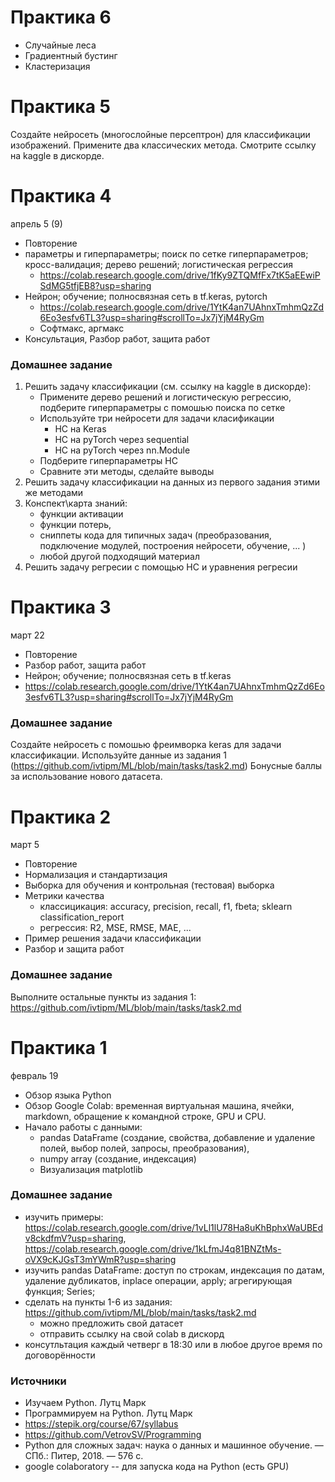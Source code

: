 # Практика 6
- Случайные леса
- Градиентный бустинг
- Кластеризация


# Практика 5
Создайте нейросеть (многослойные персептрон) для классификации изображений. Примените два классических метода.
Смотрите ссылку на kaggle в дискорде.


# Практика 4
апрель 5 (9)
- Повторение
- параметры и гиперпараметры; поиск по сетке гиперпараметров; кросс-валидация; дерево решений; логистическая регрессия
   - https://colab.research.google.com/drive/1fKy9ZTQMfFx7tK5aEEwiPSdMG5tfjEB8?usp=sharing
- Нейрон; обучение; полносвязная сеть в tf.keras, pytorch
   - https://colab.research.google.com/drive/1YtK4an7UAhnxTmhmQzZd6Eo3esfv6TL3?usp=sharing#scrollTo=Jx7jYjM4RyGm
   - Софтмакс, аргмакс
- Консультация, Разбор работ, защита работ

### Домашнее задание
1. Решить задачу классификации (см. ссылку на kaggle в дискорде):
    - Примените дерево решений и логистическую регрессию, подберите гиперпараметры с помошью поиска по сетке
    - Используйте три нейросети для задачи класификации
      - НС на Keras 
      - НС на pyTorch через sequential
      - НС на pyTorch через nn.Module
    - Подберите гиперпараметры НС
    - Сравните эти методы, сделайте выводы
1. Решить задачу классификации на данных из первого задания этими же методами
2. Конспект\карта знаний: 
   - функции активации
   - функции потерь, 
   - сниппеты кода для типичных задач (преобразования, подключение модулей, построения нейросети, обучение, ... )
   - любой другой подходящий материал
1. Решить задачу регресии с помощью НС и уравнения регресии


# Практика 3
март 22
- Повторение
- Разбор работ, защита работ
- Нейрон; обучение; полносвязная сеть в tf.keras
- https://colab.research.google.com/drive/1YtK4an7UAhnxTmhmQzZd6Eo3esfv6TL3?usp=sharing#scrollTo=Jx7jYjM4RyGm


### Домашнее задание 
Создайте нейросеть с помошью фреимворка keras для задачи классификации. 
Используйте данные из задания 1 (https://github.com/ivtipm/ML/blob/main/tasks/task2.md)
Бонусные баллы за использование нового датасета. 

# Практика 2
март 5
- Повторение
- Нормализация и стандартизация
- Выборка для обучения и контрольная (тестовая) выборка
- Метрики качества 
  - классицикация: accuracy, precision, recall, f1, fbeta; sklearn classification_report
  - регрессия: R2, MSE, RMSE, MAE, ...
- Пример решения задачи классификации
- Разбор и защита работ

### Домашнее задание
Выполните остальные пункты из задания 1:
https://github.com/ivtipm/ML/blob/main/tasks/task2.md


# Практика 1
февраль 19
- Обзор языка Python
- Обзор Google Colab: временная виртуальная машина, ячейки, markdown, обращение к командной строке, GPU и CPU.
- Начало работы с данными: 
  - pandas DataFrame (создание, свойства, добавление и удаление полей, выбор полей, запросы, преобразования), 
  - numpy array (создание, индексация)
  - Визуализация matplotlib


### Домашнее задание
- изучить примеры: https://colab.research.google.com/drive/1vLl1lU78Ha8uKhBphxWaUBEdv8ckdfmV?usp=sharing, https://colab.research.google.com/drive/1kLfmJ4q81BNZtMs-oVX9cKJGsT3mYWmR?usp=sharing
- изучить pandas DataFrame: доступ по строкам, индексация по датам, удаление дубликатов, inplace операции, apply; агрегирующая функция; Series;
- сделать на пункты 1-6 из задания: https://github.com/ivtipm/ML/blob/main/tasks/task2.md
  - можно предложить свой датасет
  - отправить ссылку на свой colab в дискорд
- консутльтация каждый четверг в 18:30 или в любое другое время по договорённости



### Источники
- Изучаем Python. Лутц Марк
- Программируем на Python. Лутц Марк
- https://stepik.org/course/67/syllabus
- https://github.com/VetrovSV/Programming
- Python для сложных задач: наука о данных и машинное обучение. — СПб.: Питер, 2018. — 576 с.
- google colaboratory -- для запуска кода на Python (есть GPU)
